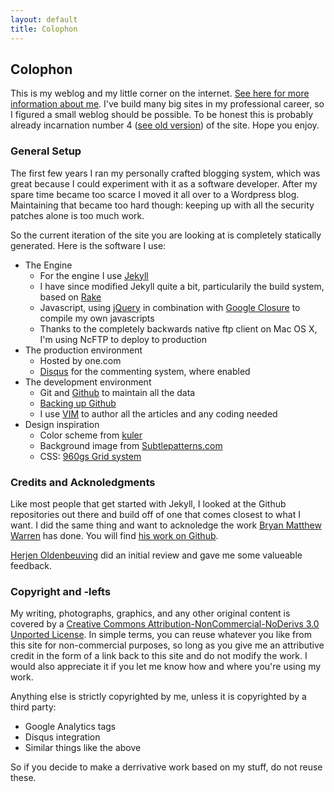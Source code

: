 ```yaml
---
layout: default
title: Colophon
---
```


Colophon
--------
This is my weblog and my little corner on the internet. [See here for more
information about me]({{site.baseurl}}/about.html). I've build many big sites
in my professional career, so I figured a small weblog should be possible. To
be honest this is probably already incarnation number 4 ([see old
version]({{site.baseurl}}/perma/2006/03/05/welcome-to-v3-blog/index.html)) of
the site. Hope you enjoy.

### General Setup
The first few years I ran my personally crafted blogging system, which was
great because I could experiment with it as a software developer. After my
spare time became too scarce I moved it all over to a Wordpress blog.
Maintaining that became too hard though: keeping up with all the security
patches alone is too much work.

So the current iteration of the site you are looking at is completely
statically generated. Here is the software I use:

* The Engine
    * For the engine I use [Jekyll](https://github.com/mojombo/jekyll) 
    * I have since modified Jekyll quite a bit, particularily the build system, based on [Rake](http://martinfowler.com/articles/rake.html)
    * Javascript, using [jQuery](http://jquery.com/) in combination with [Google Closure](http://code.google.com/closure/) to compile my own javascripts
    * Thanks to the completely backwards native ftp client on Mac OS X, I'm using
      NcFTP to deploy to production
* The production environment
    * Hosted by one.com
    * [Disqus](http://disqus.com/) for the commenting system, where enabled
* The development environment
    * Git and [Github](https://github.com/ojilles/jilles.net/) to maintain all the data
    * [Backing up Github](http://paltman.com/2008/11/02/backup-script-for-github/)
    * I use [VIM](http://www.vim.org) to author all the articles and any coding needed
* Design inspiration
    * Color scheme from [kuler](http://kuler.adobe.com/#themeID/1344020)
    * Background image from [Subtlepatterns.com](http://subtlepatterns.com/)
    * CSS: [960gs Grid system](http://960.gs/)

### Credits and Acknoledgments
Like most people that get started with Jekyll, I looked at the Github
repositories out there and build off of one that comes closest to what I 
want. I did the same thing and want to acknoledge the work [Bryan Matthew
Warren](http://coffeecomrade.com/) has done. You will find 
[his work on Github](https://github.com/haircut/coffeecomrade.com).

[Herjen Oldenbeuving](http://www.herjen.nl) did an initial review and gave me
some valueable feedback.

### Copyright and -lefts
My writing, photographs, graphics, and any other original content is covered by
a [Creative Commons Attribution-NonCommercial-NoDerivs 3.0 Unported License](http://creativecommons.org/licenses/by-nc-nd/3.0/).
In simple terms, you can reuse whatever you like from this site for
non-commercial purposes, so long as you give me an attributive credit in the
form of a link back to this site and do not modify the work. I would also
appreciate it if you let me know how and where you're using my work.

Anything else is strictly copyrighted by me, unless it is copyrighted by a
third party:

* Google Analytics tags
* Disqus integration
* Similar things like the above

So if you decide to make a derrivative work based on my stuff, do not reuse
these.
